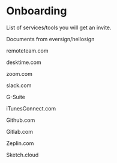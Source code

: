 # Onboarding


List of services/tools you will get an invite.

Documents from eversign/hellosign

remoteteam.com

desktime.com

zoom.com

slack.com

G-Suite

iTunesConnect.com

Github.com

Gitlab.com

Zeplin.com

Sketch.cloud
